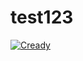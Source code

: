 # test123
[![Cready](https://cready.org/badge/happy5948238@163.com/test123)](https://cready.org/profile/happy5948238@163.com)
